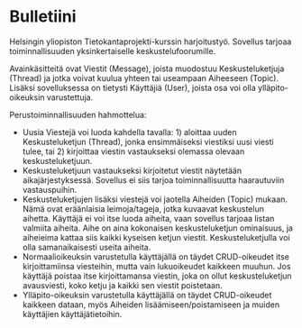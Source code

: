 # Bulletiini
Helsingin yliopiston Tietokantaprojekti-kurssin harjoitustyö. Sovellus tarjoaa toiminnallisuuden yksinkertaiselle keskustelufoorumille.

Avainkäsitteitä ovat Viestit (Message), joista muodostuu Keskusteluketjuja (Thread) ja jotka voivat kuulua yhteen tai useampaan Aiheeseen (Topic). Lisäksi sovelluksessa on tietysti Käyttäjiä (User), joista osa voi olla ylläpito-oikeuksin varustettuja.

Perustoiminnallisuuden hahmottelua:

* Uusia Viestejä voi luoda kahdella tavalla: 1) aloittaa uuden Keskusteluketjun (Thread), jonka ensimmäiseksi viestiksi uusi viesti tulee, tai 2) kirjoittaa viestin vastaukseksi olemassa olevaan keskusteluketjuun.
* Keskusteluketjuun vastaukseksi kirjoitetut viestit näytetään aikajärjestyksessä. Sovellus ei siis tarjoa toiminnallisuutta haarautuviin vastauspuihin.
* Keskusteluketjujen lisäksi viestejä voi jaotella Aiheiden (Topic) mukaan. Nämä ovat eräänlaisia leimoja/tageja, jotka kuvaavat keskustelun aihetta. Käyttäjä ei voi itse luoda aiheita, vaan sovellus tarjoaa listan valmiita aiheita. Aihe on aina kokonaisen keskusteluketjun ominaisuus, ja aiheieima kattaa siis kaikki kyseisen ketjun viestit. Keskusteluketjulla voi olla samanaikaisesti useita aiheita.
* Normaalioikeuksin varustetulla käyttäjällä on täydet CRUD-oikeudet itse kirjoittamiinsa viesteihin, mutta vain lukuoikeudet kaikkeen muuhun. Jos käyttäjä poistaa itse kirjoittamansa viestin, joka on ollut keskusteluketjun avausviesti, koko ketju ja kaikki sen viestit poistetaan.
* Ylläpito-oikeuksin varustetulla käyttäjällä on täydet CRUD-oikeudet kaikkeen dataan, myös Aiheiden lisäämiseen/poistamiseen ja muiden käyttäjien käyttäjätietoihin.
